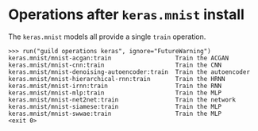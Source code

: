 # Operations after `keras.mnist` install

The `keras.mnist` models all provide a single `train` operation.

    >>> run("guild operations keras", ignore="FutureWarning")
    keras.mnist/mnist-acgan:train                  Train the ACGAN
    keras.mnist/mnist-cnn:train                    Train the CNN
    keras.mnist/mnist-denoising-autoencoder:train  Train the autoencoder
    keras.mnist/mnist-hierarchical-rnn:train       Train the HRNN
    keras.mnist/mnist-irnn:train                   Train the RNN
    keras.mnist/mnist-mlp:train                    Train the MLP
    keras.mnist/mnist-net2net:train                Train the network
    keras.mnist/mnist-siamese:train                Train the MLP
    keras.mnist/mnist-swwae:train                  Train the MLP
    <exit 0>
